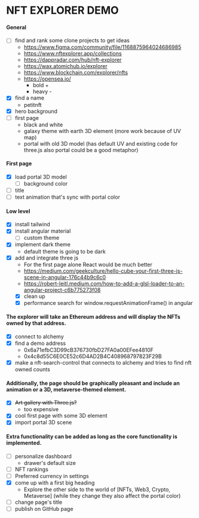 # NFT EXPLORER DEMO

#### General
- [ ] find and rank some clone projects to get ideas
  - https://www.figma.com/community/file/1168875964024686985
  - https://www.nftexplorer.app/collections
  - https://dappradar.com/hub/nft-explorer
  - https://wax.atomichub.io/explorer
  - https://www.blockchain.com/explorer/nfts
  - https://opensea.io/
    - bold +
    - heavy -
- [x] find a name
  - petitnft
- [x] hero background
- [ ] first page
  - black and white
  - galaxy theme with earth 3D element (more work because of UV map)
  - portal with old 3D model (has default UV and existing code for three.js also portal could be a good metaphor)

#### First page
- [x] load portal 3D model
  - [ ] background color
- [ ] title
- [ ] text animation that's sync with portal color

#### Low level
- [x] install tailwind
- [x] install angular material
  - [ ] custom theme
- [x] implement dark theme
  - default theme is going to be dark
- [x] add and integrate three js
  - For the first page alone React would be much better 
  - https://medium.com/geekculture/hello-cube-your-first-three-js-scene-in-angular-176c44b9c6c0
  - https://robert-leitl.medium.com/how-to-add-a-glsl-loader-to-an-angular-project-c6b775273f08
  - [x] clean up
  - [x] performance search for window.requestAnimationFrame() in angular

#### The explorer will take an Ethereum address and will display the NFTs owned by that address.

- [x] connect to alchemy
- [x] find a demo address
  - 0x6a71efbC3D99cB376730fbD27FA0a00EFee4810F
  - 0x4c8d55C6E0CE52c6D4AD2B4C408968797823F29B
- [x] make a nft-search-control that connects to alchemy and tries to find nft owned counts

#### Additionally, the page should be graphically pleasant and include an animation or a 3D, metaverse-themed element.

- [x] ~~Art gallery with Three.js?~~
  - too expensive
- [x] cool first page with some 3D element
- [x] import portal 3D scene

#### Extra functionality can be added as long as the core functionality is implemented.
- [ ] personalize dashboard
  - drawer's default size
- [ ] NFT rankings
- [ ] Preferred currency in settings
- [x] come up with a first big heading
  - Explore the other side to the world of [NFTs, Web3, Crypto, Metaverse] (while they change they also affect the portal color)
- [ ] change page's title
- [ ] publish on GitHub page
